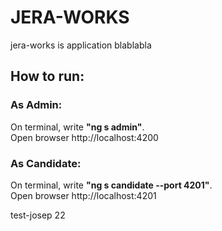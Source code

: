 # JERA-WORKS

jera-works is application blablabla

## How to run:

### As Admin:

On terminal, write **"ng s admin"**.  
Open browser http://localhost:4200

### As Candidate:

On terminal, write **"ng s candidate --port 4201"**.  
Open browser http://localhost:4201


test-josep 22
